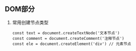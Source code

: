 ## DOM部分
1. 常用创建节点类型
   ```
   const text = document.createTextNode('文本节点')
   const comment = document.createComment('注释节点')
   const ele = document.createElement('div') // 元素节点
   ```
